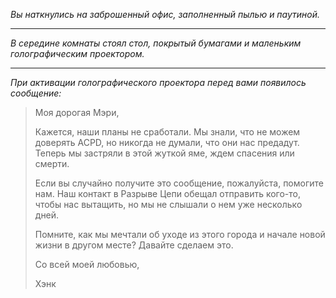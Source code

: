 _Вы наткнулись на заброшенный офис, заполненный пылью и паутиной._

---

_В середине комнаты стоял стол, покрытый бумагами и маленьким голографическим проектором._

---

_При активации голографического проектора перед вами появилось сообщение:_

> Моя дорогая Мэри,
>
> Кажется, наши планы не сработали. Мы знали, что не можем доверять ACPD, но никогда не думали, что они нас предадут. Теперь мы застряли в этой жуткой яме, ждем спасения или смерти.
>
> Если вы случайно получите это сообщение, пожалуйста, помогите нам. Наш контакт в Разрыве Цепи обещал отправить кого-то, чтобы нас вытащить, но мы не слышали о нем уже несколько дней.
>
> Помните, как мы мечтали об уходе из этого города и начале новой жизни в другом месте? Давайте сделаем это.
>
> Со всей моей любовью,
>
> Хэнк
